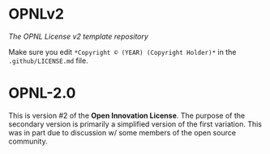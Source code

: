 # OPNLv2
*The OPNL License v2 template repository*

Make sure you edit `*Copyright © (YEAR) (Copyright Holder)*` in the `.github/LICENSE.md` file.

# OPNL-2.0

This is version #2 of the **Open Innovation License**. The purpose of the secondary version is primarily a simplified version of the first variation. This was in part due to discussion w/ some members of the open source community.
